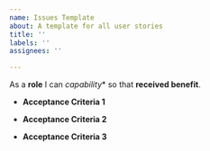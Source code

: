 ```yaml
---
name: Issues Template
about: A template for all user stories
title: ''
labels: ''
assignees: ''

---
```


As a **role** I can *capability** so that **received benefit**. 

- **Acceptance Criteria 1**

- **Acceptance Criteria 2**

- **Acceptance Criteria 3**
